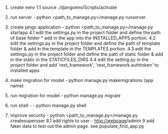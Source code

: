 1. create venv
1.1 source ./djangoenv/Scripts/activate


3. run server  - python <path_to_manage.py>/manage.py runserver
4. create jango application - python <path_to_manage.py>/manage.py startapp <namme of the app>
 4.1 edit the settings.py in the project folder and define the path of base folder * add in the app <name of the app> into the INSTALLED_APPS portion.
 4.2 edit the settings.py in the project folder and define the path of template folder & add in the template <name of the template> in the TEMPLATES portion.
 4.3 edit the settings.py in the project folder and define the path of static folder & add in the static <name of the static> in the STATICFILES_DIRS
 4.4 edit the setting.py in the project folder and add 'rest_framework', 'rest_framework.authtoken' to installed apps
5.  make migration for model - python manage.py makemigrations (app name)
6. run migration for model - python manage.py migrate
7. run shell - - python manage.py shell
8. improve security  - python <path_to_manage.py>/manage.py createsuperuser
8.1 add rights to user - <http://webpage>/admin 
<optional> 9 add faker data to test out the admin page. see populate_first_app.py
